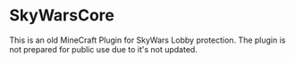 # SkyWarsCore
This is an old MineCraft Plugin for SkyWars Lobby protection. The plugin is not prepared for public use due to it's not updated.
